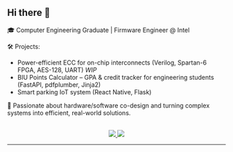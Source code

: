 ## Hi there 👋

🎓 Computer Engineering Graduate | Firmware Engineer @ Intel

🛠️ Projects:

- Power-efficient ECC for on-chip interconnects (Verilog, Spartan-6 FPGA, AES-128, UART) *WIP*
- BIU Points Calculator – GPA & credit tracker for engineering students (FastAPI, pdfplumber, Jinja2)
- Smart parking IoT system (React Native, Flask)

🚀 Passionate about hardware/software co-design and turning complex systems into efficient, real-world solutions.


<br>

<div align="center">
  <a href="mailto:omri.triki@gmail.com">
    <img src="https://img.shields.io/badge/Gmail-333333?style=for-the-badge&logo=gmail&logoColor=red" />
  </a>
  <a href="https://www.linkedin.com/in/omri-triki/" target="_blank">
    <img src="https://img.shields.io/badge/LinkedIn-0077B5?style=for-the-badge&logo=linkedin&logoColor=white" />
  </a>
</div>

<hr>

